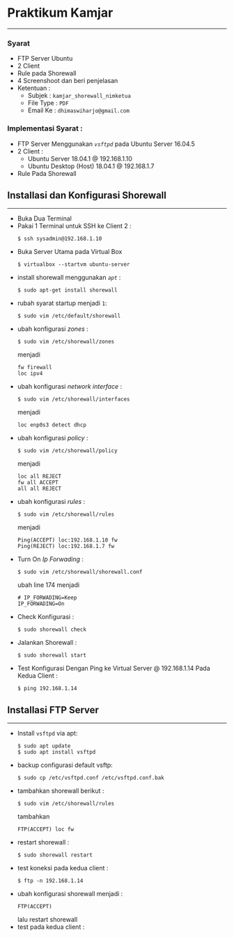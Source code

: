 # Praktikum Kamjar
---
### Syarat

- FTP Server Ubuntu
- 2 Client
- Rule pada Shorewall
- 4 Screenshoot dan beri penjelasan
- Ketentuan :
    - Subjek :
    	`kamjar_shorewall_nimketua`
    - File Type :
    	`PDF`
    - Email Ke :
    	`dhimaswiharjo@gmail.com`

### Implementasi Syarat :
- FTP Server Menggunakan _`vsftpd`_ pada Ubuntu Server 16.04.5
- 2 Client :
	- Ubuntu Server 18.04.1 @ 192.168.1.10
	- Ubuntu Desktop (Host) 18.04.1 @ 192.168.1.7
- Rule Pada Shorewall

## Installasi dan Konfigurasi Shorewall
---
- Buka Dua Terminal
- Pakai 1 Terminal untuk SSH ke Client 2 :
	```
	$ ssh sysadmin@192.168.1.10
	```
- Buka Server Utama pada Virtual Box
	```
	$ virtualbox --startvm ubuntu-server
	```
- install shorewall menggunakan _`apt`_ :
	```
	$ sudo apt-get install shorewall
	```
- rubah syarat startup menjadi `1`:
	```
	$ sudo vim /etc/default/shorewall
	```
- ubah konfigurasi _zones_ :
	```
	$ sudo vim /etc/shorewall/zones
	```
	menjadi
	```
	fw firewall
	loc ipv4
	```
- ubah konfigurasi _network interface_ :
	```
	$ sudo vim /etc/shorewall/interfaces
	```
	menjadi
	```
	loc enp0s3 detect dhcp
	```
- ubah konfigurasi _policy_ :
	```
	$ sudo vim /etc/shorewall/policy
	```
	menjadi
	```
	loc all REJECT
	fw all ACCEPT
	all all REJECT
	```
- ubah konfigurasi _rules_ :
	```
	$ sudo vim /etc/shorewall/rules
	```
	menjadi
	```
	Ping(ACCEPT) loc:192.168.1.10 fw
	Ping(REJECT) loc:192.168.1.7 fw
	```
- Turn On _Ip Forwading_ :
	```
	$ sudo vim /etc/shorewall/shorewall.conf
	```
	ubah line 174 menjadi
	```
	# IP_FORWADING=Keep
	IP_FORWADING=On
	```
- Check Konfigurasi :
	```
	$ sudo shorewall check
	```
- Jalankan Shorewall :
	```
	$ sudo shorewall start
	```
- Test Konfigurasi Dengan Ping ke Virtual Server @ 192.168.1.14 Pada Kedua Client :
	```
	$ ping 192.168.1.14
	```

## Installasi FTP Server
---
- Install `vsftpd` via apt:
  ```
  $ sudo apt update
  $ sudo apt install vsftpd
  ```
- backup configurasi default vsftp:
  ```
  $ sudo cp /etc/vsftpd.conf /etc/vsftpd.conf.bak
  ```
- tambahkan shorewall berikut :
  ```
  $ sudo vim /etc/shorewall/rules
  ```
  tambahkan
  ```
  FTP(ACCEPT) loc fw
  ```
- restart shorewall :
  ```
  $ sudo shorewall restart
  ```
- test koneksi pada kedua client :
  ```
  $ ftp -n 192.168.1.14
  ```
- ubah konfigurasi shorewall menjadi :
  ```
  FTP(ACCEPT) 
  ```
  lalu restart shorewall
- test pada kedua client :
